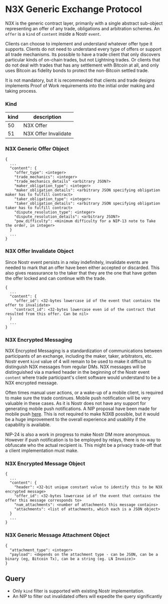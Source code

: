 # N3X Generic Exchange Protocol
N3X is the generic contract layer, primarily with a single abstract sub-object representing an offer of any trade, obligations and arbitration schemes. An `offer` is a `kind` of `content` inside a Nostr `event`.

Clients can choose to implement and understand whatever offer type it supports. Clients do not need to understand every type of offers or support all trade mechanisms. Its possible to have a trade client that only discovers particular kinds of on-chain trades, but not Lightning trades. Or clients that do not deal with trades that has any settlement with Bitcoin at all, and only uses Bitcoin as fidelity bonds to protect the non-Bitcoin settled trade.

It is not mandatory, but it is recommended that clients and trade designs implements Proof of Work requirements into the initial order making and taking process.

### Kind
| kind | description           |
| ---- | --------------------- |
| 50   | N3X Offer             |
| 51   | N3X Offer Invalidate  |

### N3X Generic Offer Object
```
{
  ...
  "content": {
    "offer_type": <integer>
    "trade_mechanics": <integer>
    "trade_mechanics_details" <arbitrary JSON?>
    "maker_obligation_type": <integer>
    "maker_obligation_details": <arbitrary JSON specifying obligation maker has to fulfill contract>
    "taker_obligation_type": <integer>
    "taker_obligation_details": <arbitrary JSON specifying obligation taker has to fulfill contract>
    "dispute_resolution_type": <integer>
    "dispute_resolution_details": <arbitrary JSON?>
    "pow_difficulty": <minimum difficulty for a NIP-13 note to Take the order, in integer>
  }
  ...
}
```

### N3X Offer Invalidate Object
Since Nostr event persists in a relay indefinitely, invalidate events are needed to mark that an offer have been either accepted or discarded. This also gives reassurance to the taker that they are the one that have gotten the offer locked and can continue with the trade.
```
{
  ...
  "content": {
    "offer_id": <32-bytes lowercase id of the event that contains the offer to invalidate>
    "contract_id": <32-bytes lowercase even id of the contract that resulted from this offer. Can be nil>
  }
  ...
}
```

### N3X Encrypted Messaging
N3X Encrypted Messaging is a standardization of communications between participants of an exchange, including the maker, taker, arbitrators, etc. Nostr event `kind` value of 4 will remain to be used to make it difficult to distinguish N3X messages from regular DMs. N3X messages will be distinguished via a marked header in the beginning of the Nostr event `content` where trade participant's client software would understand to be a N3X encrypted message.

Often times manual user actions, or a wake-up of a mobile client, is required to make sure the trade continues. Mobile push notification will be very valuable in these cases. As it is Nostr does not have any support for generating mobile push notifications. A NIP proposal have been made for mobile push [here](https://github.com/nostr-protocol/nips/issues/257). This is not required to make N3XB possible, but it would be a huge improvement to the overall experience and usability if the capability is available.

NIP-24 is also a work in progress to make Nostr DM more anonymous. However if push notification is to be employed by relays, there is no way to obfuscate who the actual recipient is. This might be a privacy trade-off that a client implementation must make.

### N3X Encrypted Message Object
```
{
  ...
  "content": {
    "header": <32-bit unique constant value to identify this to be N3X encrypted message>
    "offer_id": <32-bytes lowercase id of the event that contains the offer this message corresponds to>
    "num_attachments": <number of attachments this message contains>
    "attachments": <list of attachments, which each is a JSON object>
  }
  ...
}
```

### N3X Generic Message Attachment Object
```
{
  "attachment_type": <integer>
  "payload": <depends on the attachment type - can be JSON, can be a binary (eg, Bitcoin Tx), can be a string (eg. LN Invoice)>
}
```

## Query
- Only `kind` filter is supported with existing Nostr implementation.
- An NIP to filter out invalidated offers will expedite the query significantly
